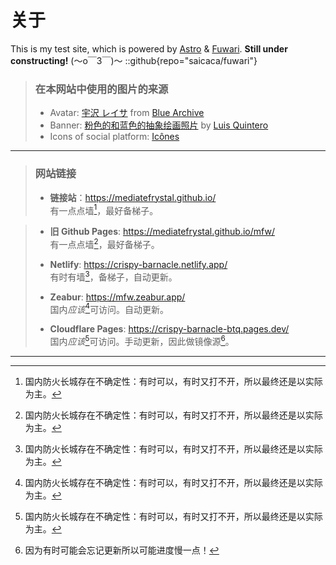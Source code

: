 
# 关于

This is my test site, which is powered by [Astro](https://astro.build/) & [Fuwari](https://github.com/saicaca/fuwari). **Still under constructing!** (～o￣3￣)～
::github{repo="saicaca/fuwari"}

> ### 在本网站中使用的图片的来源
>
> - Avatar: [宇沢 レイサ](https://schale.gg/?chara=Reisa) from [Blue Archive](https://bluearchive.nexon.com/)
> - Banner: [粉色的和蓝色的抽象绘画照片](https://www.pexels.com/zh-cn/photo/1546251/) by [Luis Quintero](https://www.pexels.com/zh-cn/@jibarofoto/)
> - Icons of social platform: [Icônes](https://icones.js.org/)

---

> ### 网站链接
>
> - **链接站**：<https://mediatefrystal.github.io/>  
> 有一点点墙[^1]，最好备梯子。

> - **旧 Github Pages**: <https://mediatefrystal.github.io/mfw/>  
> 有一点点墙[^1]，最好备梯子。
>
> - **Netlify**: <https://crispy-barnacle.netlify.app/>  
> 有时有墙[^1]，备梯子，自动更新。
>
> - **Zeabur**: <https://mfw.zeabur.app/>  
> 国内*应该*[^1]可访问。自动更新。
>
> - **Cloudflare Pages**: <https://crispy-barnacle-btq.pages.dev/>  
> 国内*应该*[^1]可访问。手动更新，因此做镜像源[^2]。

[^1]: 国内防火长城存在不确定性：有时可以，有时又打不开，所以最终还是以实际为主。
[^2]: 因为有时可能会忘记更新所以可能进度慢一点！

---
